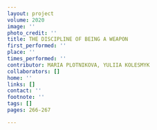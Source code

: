```yaml
---
layout: project
volume: 2020
image: ''
photo_credit: ''
title: THE DISCIPLINE OF BEING A WEAPON
first_performed: ''
place: ''
times_performed: ''
contributor: MARIA PLOTNIKOVA, YULIIA KOLESMYK
collaborators: []
home: ''
links: []
contact: ''
footnote: ''
tags: []
pages: 266-267

---
```




